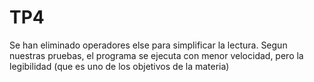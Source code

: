 # TP4

Se han eliminado operadores else para simplificar la lectura.
Segun nuestras pruebas, el programa se ejecuta con menor velocidad, pero
la legibilidad (que es uno de los objetivos de la materia)
